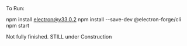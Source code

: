 To Run:

npm install electron@v33.0.2
npm install --save-dev @electron-forge/cli
npm start

Not fully finished. STILL under Construction
